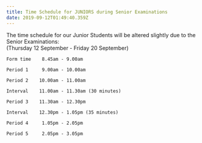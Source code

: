 ```yaml
---
title: Time Schedule for JUNIORS during Senior Examinations
date: 2019-09-12T01:49:40.359Z
---
```

The time schedule for our Junior Students will be altered slightly due to the Senior Examinations:  
(Thursday 12 September - Friday 20 September)

```
Form time    8.45am - 9.00am
```

```
Period 1     9.00am - 10.00am
```

```
Period 2    10.00am - 11.00am
```

```
Interval    11.00am - 11.30am (30 minutes)
```

```
Period 3    11.30am - 12.30pm
```

```
Interval    12.30pm - 1.05pm (35 minutes)
```

```
Period 4     1.05pm - 2.05pm
```

```
Period 5     2.05pm - 3.05pm
```
